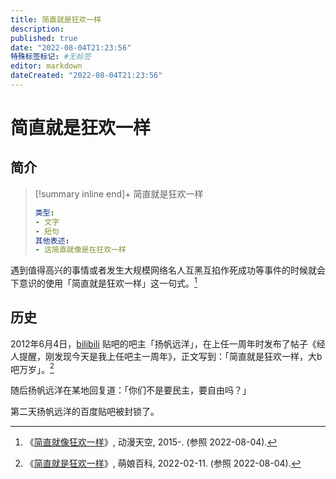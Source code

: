 ```yaml
---
title: 简直就是狂欢一样
description:
published: true
date: "2022-08-04T21:23:56"
特殊标签标记: #无标签
editor: markdown
dateCreated: "2022-08-04T21:23:56"
---
```


# 简直就是狂欢一样

## 简介

> [!summary inline end]+ 简直就是狂欢一样
>
> ```yaml
> 类型:
> - 文字
> - 短句
> 其他表述:
> - 这简直就像是在狂欢一样 
> ```

遇到值得高兴的事情或者发生大规模网络名人互黑互掐作死成功等事件的时候就会下意识的使用「简直就是狂欢一样」这一句式。[^1]

[^1]: 《[简直就像狂欢一样](https://archive.ph/FNuPM "http://m.acgnsky.com/wiki/简直就像狂欢一样")》, 动漫天空, 2015-. (参照 2022-08-04).

## 历史

2012年6月4日，[bilibili][] 贴吧的吧主「扬帆远洋」，在上任一周年时发布了帖子《经人提醒，刚发现今天是我上任吧主一周年》，正文写到：「简直就是狂欢一样，大b吧万岁」。[^2]

[bilibili]: /website/哔哩哔哩弹幕网.md

[^2]: 《[简直就是狂欢一样](https://web.archive.org/web/20220507123010/https://zh.moegirl.org.cn/简直就是狂欢一样)》, 萌娘百科, 2022-02-11. (参照 2022-08-04).

随后扬帆远洋在某地回复道：「你们不是要民主，要自由吗？」

第二天扬帆远洋的百度贴吧被封锁了。
